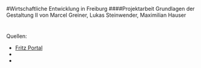 #Wirtschaftliche Entwicklung in Freiburg
####Projektarbeit Grundlagen der Gestaltung II von Marcel Greiner, Lukas Steinwender, Maximilian Hauser
#
Quellen:

* [Fritz Portal](https://fritz.freiburg.de)
*
*
